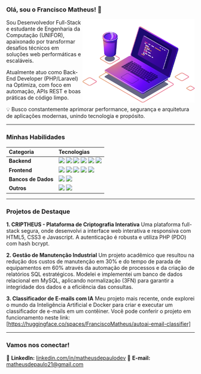 ### Olá, sou o Francisco Matheus! 👋

<img align="right" src="https://github.com/MatheusdePaulo/MatheusdePaulo/blob/main/img.png?raw=true" width="300" />



Sou Desenvolvedor Full-Stack e estudante de Engenharia da Computação (UNIFOR), apaixonado por transformar desafios técnicos em soluções web performáticas e escaláveis.

Atualmente atuo como Back-End Developer (PHP/Laravel) na Optimiza, com foco em automação, APIs REST e boas práticas de código limpo.

💡 Busco constantemente aprimorar performance, segurança e arquitetura de aplicações modernas, unindo tecnologia e propósito.

---

### Minhas Habilidades

| Categoria | Tecnologias |
| :--- | :--- |
| **Backend** | <img src="https://img.shields.io/badge/Java-141321?style=for-the-badge&logo=java&logoColor=fd418d" /> <img src="https://img.shields.io/badge/Spring_Boot-141321?style=for-the-badge&logo=spring-boot&logoColor=fd418d" /> <img src="https://img.shields.io/badge/PHP-141321?style=for-the-badge&logo=php&logoColor=fd418d" /> <img src="https://img.shields.io/badge/Laravel-141321?style=for-the-badge&logo=laravel&logoColor=fd418d" /> <img src="https://img.shields.io/badge/Python-141321?style=for-the-badge&logo=python&logoColor=fd418d" /> <img src="https://img.shields.io/badge/Flask-141321?style=for-the-badge&logo=flask&logoColor=fd418d" /> |
| **Frontend** | <img src="https://img.shields.io/badge/HTML5-141321?style=for-the-badge&logo=html5&logoColor=fd418d" /> <img src="https://img.shields.io/badge/CSS3-141321?style=for-the-badge&logo=css3&logoColor=fd418d" /> <img src="https://img.shields.io/badge/JavaScript-141321?style=for-the-badge&logo=javascript&logoColor=fd418d" /> <img src="https://img.shields.io/badge/React-141321?style=for-the-badge&logo=react&logoColor=fd418d" /> <img src="https://img.shields.io/badge/Bulma-141321?style=for-the-badge&logo=bulma&logoColor=fd418d" /> |
| **Bancos de Dados** | <img src="https://img.shields.io/badge/MySQL-141321?style=for-the-badge&logo=mysql&logoColor=fd418d" /> <img src="https://img.shields.io/badge/MongoDB-141321?style=for-the-badge&logo=mongodb&logoColor=fd418d" /> |
| **Outros** | <img src="https://img.shields.io/badge/Docker-141321?style=for-the-badge&logo=docker&logoColor=fd418d" /> <img src="https://img.shields.io/badge/Git-141321?style=for-the-badge&logo=git&logoColor=fd418d" /> |

---

### Projetos de Destaque

**1. CRIPTHEUS - Plataforma de Criptografia Interativa**
Uma plataforma full-stack segura, onde desenvolvi a interface web interativa e responsiva com HTML5, CSS3 e Javascript. A autenticação é robusta e utiliza PHP (PDO) com hash bcrypt.

**2. Gestão de Manutenção Industrial**
Um projeto acadêmico que resultou na redução dos custos de manutenção em 30% e do tempo de parada de equipamentos em 60% através da automação de processos e da criação de relatórios SQL estratégicos. Modelei e implementei um banco de dados relacional em MySQL, aplicando normalização (3FN) para garantir a integridade dos dados e a eficiência das consultas.

**3. Classificador de E-mails com IA**
Meu projeto mais recente, onde explorei o mundo da Inteligência Artificial e Docker para criar e executar um classificador de e-mails em um contêiner. Você pode conferir o projeto em funcionamento neste link: [https://huggingface.co/spaces/FranciscoMatheus/autoai-email-classifier]

---

### Vamos nos conectar!

🔗 **LinkedIn:** [linkedin.com/in/matheusdepaulodev](https://www.linkedin.com/in/matheusdepaulodev)
📧 **E-mail:** matheusdepaulo21@gmail.com
